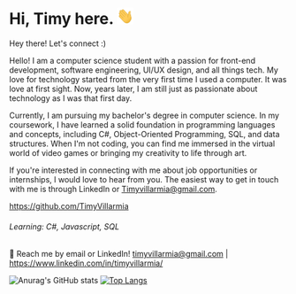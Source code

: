 <h1> Hi, Timy here. <img src="./assets/wave.gif" width="30px" height="30px"></h1> 


   Hey there! Let's connect :)
   
   Hello! I am a computer science student with a passion for front-end development, software engineering, UI/UX design, and all things tech. My love for technology started from the very first time I used a computer. It was love at first sight. Now, years later, I am still just as passionate about technology as I was that first day. 

Currently, I am pursuing my bachelor's degree in computer science. In my coursework, I have learned a solid foundation in programming languages and concepts, including C#, Object-Oriented Programming, SQL, and data structures. When I'm not coding, you can find me immersed in the virtual world of video games or bringing my creativity to life through art. 

If you're interested in connecting with me about job opportunities or internships, I would love to hear from you. The easiest way to get in touch with me is through LinkedIn or Timyvillarmia@gmail.com.

https://github.com/TimyVillarmia


###### Learning: C#, Javascript, SQL

💬 Reach me by email or LinkedIn! timyvillarmia@gmail.com | https://www.linkedin.com/in/timyvillarmia/

   

![Anurag's GitHub stats](https://github-readme-stats.vercel.app/api?username=TimyVillarmia&show_icons=true&theme=transparent)
[![Top Langs](https://github-readme-stats.vercel.app/api/top-langs?username=TimyVillarmia&show_icons=true&locale=en&layout=compact)](https://github.com/anuraghazra/github-readme-stats)



                                                                                                           
                                                               
                                                                                                     

